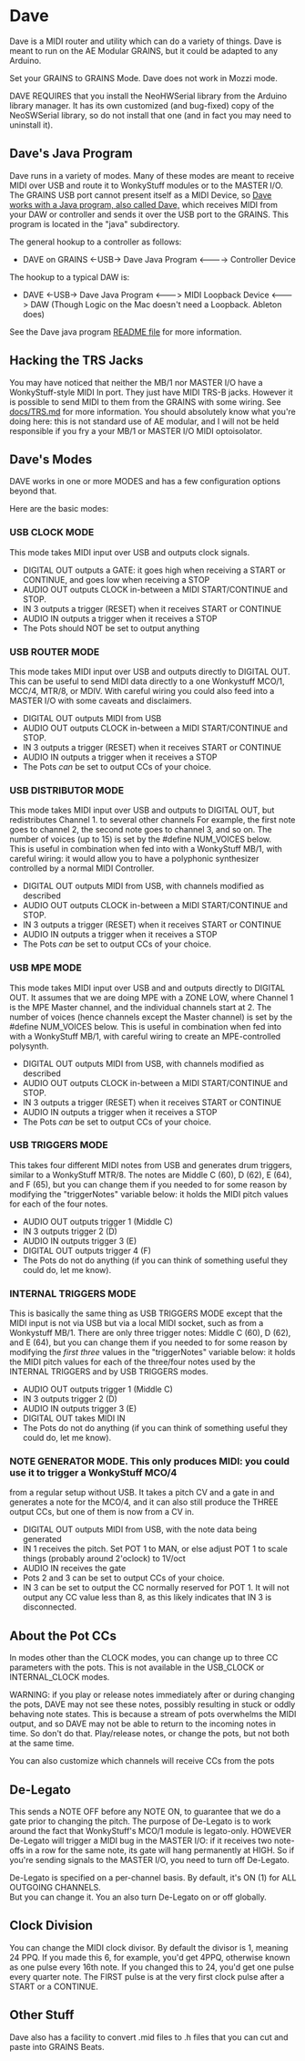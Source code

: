 # Dave

Dave is a MIDI router and utility which can do a variety of things.  Dave is meant to run 
on the AE Modular GRAINS, but it could be adapted to any Arduino.

Set your GRAINS to GRAINS Mode.  Dave does not work in Mozzi mode.

DAVE REQUIRES that you install the NeoHWSerial library from the Arduino library manager.  It has
its own customized (and bug-fixed) copy of the NeoSWSerial library, so do not install
that one (and in fact you may need to uninstall it).

## Dave's Java Program
Dave runs in a variety of modes.  Many of these modes are meant to receive MIDI
over USB and route it to WonkyStuff modules or to the MASTER I/O.  The GRAINS USB 
port cannot present itself as a MIDI Device, so [Dave works with a Java program, 
also called Dave,](https://github.com/eclab/grains/tree/main/dave/java/) which receives MIDI from your DAW or controller and sends it over 
the USB port to the GRAINS.  This program is located in the "java" subdirectory.

The general hookup to a controller as follows: 

- DAVE on GRAINS <-USB-> Dave Java Program <----> Controller Device

The hookup to a typical DAW is:  

- DAVE <-USB-> Dave Java Program <---> MIDI Loopback Device <---> DAW
  (Though Logic on the Mac doesn't need a Loopback.  Ableton does)

See the Dave java program [README file](https://github.com/eclab/grains/dave/java/README.md) for more information.

## Hacking the TRS Jacks 

You may have noticed that neither the MB/1 nor MASTER I/O have a WonkyStuff-style MIDI In port.
They just have MIDI TRS-B jacks.  However it is possible to send MIDI to them from the GRAINS
with some wiring.   See [docs/TRS.md](docs/TRS.md) for more information.
You should absolutely know what you're doing here: this is not standard use of AE modular, 
and I will not be held responsible if you fry a your MB/1 or MASTER I/O MIDI optoisolator.



## Dave's Modes

DAVE works in one or more MODES and has a few configuration options beyond that.

Here are the basic modes:

### USB CLOCK MODE
This mode takes MIDI input over USB and outputs clock signals.

- DIGITAL OUT outputs a GATE: it goes high when receiving a START or CONTINUE,
  and goes low when receiving a STOP
- AUDIO OUT outputs CLOCK in-between a MIDI START/CONTINUE and STOP.
- IN 3 outputs a trigger (RESET) when it receives START or CONTINUE
- AUDIO IN outputs a trigger when it receives a STOP
- The Pots should NOT be set to output anything


### USB ROUTER MODE
This mode takes MIDI input over USB and outputs directly to DIGITAL OUT. This can be useful
to send MIDI data directly to a one Wonkystuff MCO/1, MCC/4, MTR/8, or MDIV.  With careful
wiring you could also feed into a MASTER I/O with some caveats and disclaimers.

- DIGITAL OUT outputs MIDI from USB
- AUDIO OUT outputs CLOCK in-between a MIDI START/CONTINUE and STOP.
- IN 3 outputs a trigger (RESET) when it receives START or CONTINUE
- AUDIO IN outputs a trigger when it receives a STOP
- The Pots *can* be set to output CCs of your choice.


### USB DISTRIBUTOR MODE
This mode takes MIDI input over USB and outputs to DIGITAL OUT, but redistributes Channel 1.
to several other channels For example, the first note goes to channel 2, the second note goes
to channel 3, and so on.  The number of voices (up to 15) is set by the #define NUM_VOICES below.  
This is useful in combination when fed into with a WonkyStuff MB/1, with careful wiring:
it would allow you to have a polyphonic synthesizer controlled by a normal
MIDI Controller.

- DIGITAL OUT outputs MIDI from USB, with channels modified as described
- AUDIO OUT outputs CLOCK in-between a MIDI START/CONTINUE and STOP.
- IN 3 outputs a trigger (RESET) when it receives START or CONTINUE
- AUDIO IN outputs a trigger when it receives a STOP
- The Pots *can* be set to output CCs of your choice.


### USB MPE MODE
This mode takes MIDI input over USB and and outputs directly to DIGITAL OUT.  It assumes that we
are doing MPE with a ZONE LOW, where Channel 1 is the MPE Master channel, and the individual
channels start at 2.  The number of voices (hence channels except the Master channel) is set by the
#define NUM_VOICES below.  This is useful in combination when fed into with a WonkyStuff MB/1, 
with careful wiring to create an MPE-controlled polysynth.

- DIGITAL OUT outputs MIDI from USB, with channels modified as described
- AUDIO OUT outputs CLOCK in-between a MIDI START/CONTINUE and STOP.
- IN 3 outputs a trigger (RESET) when it receives START or CONTINUE
- AUDIO IN outputs a trigger when it receives a STOP
- The Pots *can* be set to output CCs of your choice.


### USB TRIGGERS MODE
This takes four different MIDI notes from USB and generates drum triggers, similar to a WonkyStuff
 MTR/8.  The notes are Middle C (60), D (62), E (64), and F (65), but you can change
them if you needed to for some reason by modifying the "triggerNotes" variable below: it
holds the MIDI pitch values for each of the four notes.

- AUDIO OUT outputs trigger 1 (Middle C)
- IN 3 outputs trigger 2 (D)
- AUDIO IN outputs trigger 3 (E)
- DIGITAL OUT outputs trigger 4 (F)
- The Pots do not do anything (if you can think of something useful they could do, let me know).


### INTERNAL TRIGGERS MODE
This is basically the same thing as USB TRIGGERS MODE except that the MIDI input is not
via USB but via a local MIDI socket, such as from a Wonkystuff MB/1.  There are only three
trigger notes: Middle C (60), D (62), and E (64), but you can change
them if you needed to for some reason by modifying the *first three* values in the 
"triggerNotes" variable below: it holds the MIDI pitch values for each of the three/four
notes used by the INTERNAL TRIGGERS and by USB TRIGGERS modes.

- AUDIO OUT outputs trigger 1 (Middle C)
- IN 3 outputs trigger 2 (D)
- AUDIO IN outputs trigger 3 (E)
- DIGITAL OUT takes MIDI IN
- The Pots do not do anything (if you can think of something useful they could do, let me know).

### NOTE GENERATOR MODE.  This only produces MIDI: you could use it to trigger a WonkyStuff MCO/4
from a regular setup without USB.  It takes a pitch CV and a gate in and generates a note 
for the MCO/4, and it can also still produce the THREE output CCs, but one of them is now 
from a CV in.

- DIGITAL OUT outputs MIDI from USB, with the note data being generated
- IN 1 receives the pitch.  Set POT 1 to MAN, or else adjust POT 1 to scale things 
  (probably around 2'oclock) to 1V/oct
- AUDIO IN receives the gate
- Pots 2 and 3 can be set to output CCs of your choice.  
- IN 3 can be set to output the CC normally reserved for POT 1.  It will not output any CC value
  less than 8, as this likely indicates that IN 3 is disconnected.



## About the Pot CCs

In modes other than the CLOCK modes, you can change up to three CC parameters with the pots.
This is not available in the USB\_CLOCK or INTERNAL\_CLOCK modes.

WARNING: if you play or release notes immediately after or during changing the pots, DAVE
may not see these notes, possibly resulting in stuck or oddly behaving note states.  This is
because a stream of pots overwhelms the MIDI output, and so DAVE may not be able to return to
the incoming notes in time.  So don't do that.  Play/release notes, or change the pots, but not
both at the same time.

You can also customize which channels will receive CCs from the pots


## De-Legato

This sends a NOTE OFF before any NOTE ON, to guarantee that we do a gate prior to changing the pitch.
The purpose of De-Legato is to work around the fact that WonkyStuff's MCO/1 module is
legato-only.  HOWEVER De-Legato will trigger a MIDI bug in the MASTER I/O: if it receives two note-offs
in a row for the same note, its gate will hang permanently at HIGH.  So if you're sending signals to
the MASTER I/O, you need to turn off De-Legato.

De-Legato is specified on a per-channel basis.  By default, it's ON (1) for ALL OUTGOING CHANNELS.  
But you can change it.   You an also turn De-Legato on or off globally.

## Clock Division

You can change the MIDI clock divisor.  By default the divisor is 1, meaning 24 PPQ.
If you made this 6, for example, you'd get 4PPQ, otherwise known as one pulse every 16th note.
If you changed this to 24, you'd get one pulse every quarter note.  The FIRST pulse is at the
very first clock pulse after a START or a CONTINUE. 

## Other Stuff

Dave also has a facility to convert .mid files to .h files that you can cut and paste into GRAINS Beats.


